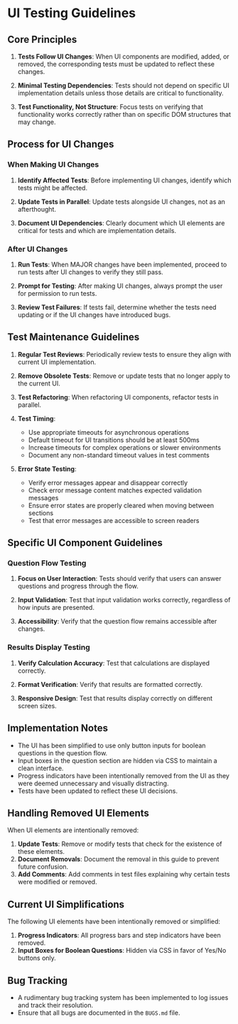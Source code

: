 # UI Testing Guidelines

## Core Principles

1. **Tests Follow UI Changes**: When UI components are modified, added, or removed, the corresponding tests must be updated to reflect these changes.

2. **Minimal Testing Dependencies**: Tests should not depend on specific UI implementation details unless those details are critical to functionality.

3. **Test Functionality, Not Structure**: Focus tests on verifying that functionality works correctly rather than on specific DOM structures that may change.

## Process for UI Changes

### When Making UI Changes

1. **Identify Affected Tests**: Before implementing UI changes, identify which tests might be affected.

2. **Update Tests in Parallel**: Update tests alongside UI changes, not as an afterthought.

3. **Document UI Dependencies**: Clearly document which UI elements are critical for tests and which are implementation details.

### After UI Changes

1. **Run Tests**: When MAJOR changes have been implemented, proceed to run tests after UI changes to verify they still pass.

2. **Prompt for Testing**: After making UI changes, always prompt the user for permission to run tests.

3. **Review Test Failures**: If tests fail, determine whether the tests need updating or if the UI changes have introduced bugs.

## Test Maintenance Guidelines

1. **Regular Test Reviews**: Periodically review tests to ensure they align with current UI implementation.

2. **Remove Obsolete Tests**: Remove or update tests that no longer apply to the current UI.

3. **Test Refactoring**: When refactoring UI components, refactor tests in parallel.

4. **Test Timing**: 
   - Use appropriate timeouts for asynchronous operations
   - Default timeout for UI transitions should be at least 500ms
   - Increase timeouts for complex operations or slower environments
   - Document any non-standard timeout values in test comments

5. **Error State Testing**:
   - Verify error messages appear and disappear correctly
   - Check error message content matches expected validation messages
   - Ensure error states are properly cleared when moving between sections
   - Test that error messages are accessible to screen readers

## Specific UI Component Guidelines

### Question Flow Testing

1. **Focus on User Interaction**: Tests should verify that users can answer questions and progress through the flow.

2. **Input Validation**: Test that input validation works correctly, regardless of how inputs are presented.

3. **Accessibility**: Verify that the question flow remains accessible after changes.

### Results Display Testing

1. **Verify Calculation Accuracy**: Test that calculations are displayed correctly.

2. **Format Verification**: Verify that results are formatted correctly.

3. **Responsive Design**: Test that results display correctly on different screen sizes.

## Implementation Notes

- The UI has been simplified to use only button inputs for boolean questions in the question flow.
- Input boxes in the question section are hidden via CSS to maintain a clean interface.
- Progress indicators have been intentionally removed from the UI as they were deemed unnecessary and visually distracting.
- Tests have been updated to reflect these UI decisions.

## Handling Removed UI Elements

When UI elements are intentionally removed:

1. **Update Tests**: Remove or modify tests that check for the existence of these elements.
2. **Document Removals**: Document the removal in this guide to prevent future confusion.
3. **Add Comments**: Add comments in test files explaining why certain tests were modified or removed.

## Current UI Simplifications

The following UI elements have been intentionally removed or simplified:

1. **Progress Indicators**: All progress bars and step indicators have been removed.
2. **Input Boxes for Boolean Questions**: Hidden via CSS in favor of Yes/No buttons only.

## Bug Tracking
- A rudimentary bug tracking system has been implemented to log issues and track their resolution.
- Ensure that all bugs are documented in the `BUGS.md` file. 

